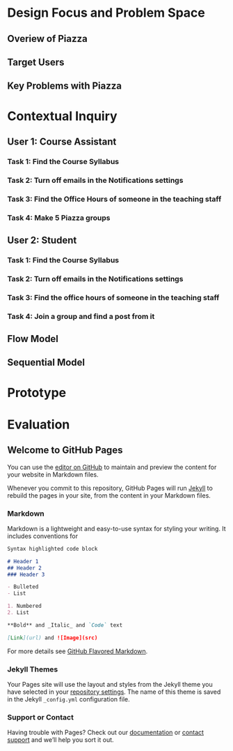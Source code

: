 # Design Focus and Problem Space

## Overiew of Piazza


## Target Users


## Key Problems with Piazza



# Contextual Inquiry 



## User 1: Course Assistant


### Task 1: Find the Course Syllabus

### Task 2: Turn off emails in the  Notifications settings

### Task 3: Find the Office Hours of someone in the teaching staff

### Task 4: Make 5 Piazza groups 



## User 2: Student


### Task 1: Find the Course Syllabus

### Task 2: Turn off emails in the  Notifications settings

### Task 3: Find the office hours of someone in the teaching staff

### Task 4: Join a group and find a post from it



## Flow Model


## Sequential Model


# Prototype 


# Evaluation














## Welcome to GitHub Pages

You can use the [editor on GitHub](https://github.com/adalmia123/adalmia123.github.io/edit/master/README.md) to maintain and preview the content for your website in Markdown files.

Whenever you commit to this repository, GitHub Pages will run [Jekyll](https://jekyllrb.com/) to rebuild the pages in your site, from the content in your Markdown files.

### Markdown

Markdown is a lightweight and easy-to-use syntax for styling your writing. It includes conventions for

```markdown
Syntax highlighted code block

# Header 1
## Header 2
### Header 3

- Bulleted
- List

1. Numbered
2. List

**Bold** and _Italic_ and `Code` text

[Link](url) and ![Image](src)
```

For more details see [GitHub Flavored Markdown](https://guides.github.com/features/mastering-markdown/).

### Jekyll Themes

Your Pages site will use the layout and styles from the Jekyll theme you have selected in your [repository settings](https://github.com/adalmia123/adalmia123.github.io/settings). The name of this theme is saved in the Jekyll `_config.yml` configuration file.

### Support or Contact

Having trouble with Pages? Check out our [documentation](https://help.github.com/categories/github-pages-basics/) or [contact support](https://github.com/contact) and we’ll help you sort it out.
